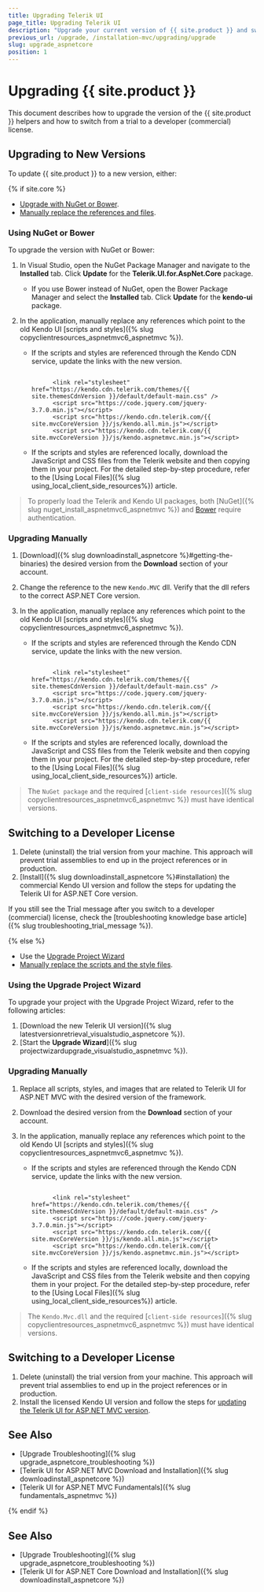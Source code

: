 ```yaml
---
title: Upgrading Telerik UI
page_title: Upgrading Telerik UI
description: "Upgrade your current version of {{ site.product }} and switch from a trial to a developer license."
previous_url: /upgrade, /installation-mvc/upgrading/upgrade
slug: upgrade_aspnetcore
position: 1
---
```


# Upgrading {{ site.product }}

This document describes how to upgrade the version of the {{ site.product }} helpers and how to switch from a trial to a developer (commercial) license.

## Upgrading to New Versions

To update {{ site.product }} to a new version, either:

{% if site.core %}

* [Upgrade with NuGet or Bower](#using-nuget-or-bower).
* [Manually replace the references and files](#upgrading-manually).

### Using NuGet or Bower

To upgrade the version with NuGet or Bower:

1. In Visual Studio, open the NuGet Package Manager and navigate to the **Installed** tab. Click **Update** for the **Telerik.UI.for.AspNet.Core** package.
   * If you use Bower instead of NuGet, open the Bower Package Manager and select the **Installed** tab. Click **Update** for the **kendo-ui** package.
1. In the application, manually replace any references which point to the old Kendo UI [scripts and styles]({% slug copyclientresources_aspnetmvc6_aspnetmvc %}).

   * If the scripts and styles are referenced through the Kendo CDN service, update the links with the new version.

      ```_Layout.cshtml
      
            <link rel="stylesheet" href="https://kendo.cdn.telerik.com/themes/{{ site.themesCdnVersion }}/default/default-main.css" />
            <script src="https://code.jquery.com/jquery-3.7.0.min.js"></script>
            <script src="https://kendo.cdn.telerik.com/{{ site.mvcCoreVersion }}/js/kendo.all.min.js"></script>
            <script src="https://kendo.cdn.telerik.com/{{ site.mvcCoreVersion }}/js/kendo.aspnetmvc.min.js"></script>

      ```

   * If the scripts and styles are referenced locally, download the JavaScript and CSS files from the Telerik website and then copying them in your project. For the detailed step-by-step procedure, refer to the [Using Local Files]({% slug using_local_client_side_resources%}) article.


> To properly load the Telerik and Kendo UI packages, both [NuGet]({% slug nuget_install_aspnetmvc6_aspnetmvc %}) and [Bower](https://docs.telerik.com/kendo-ui/intro/installation/bower-install#kendo-ui-professional) require authentication.

### Upgrading Manually

1. [Download]({% slug downloadinstall_aspnetcore %}#getting-the-binaries) the desired version from the **Download** section of your account.
1. Change the reference to the new `Kendo.MVC` dll. Verify that the dll refers to the correct ASP.NET Core version.
1. In the application, manually replace any references which point to the old Kendo UI [scripts and styles]({% slug copyclientresources_aspnetmvc6_aspnetmvc %}).

   * If the scripts and styles are referenced through the Kendo CDN service, update the links with the new version.

      ```_Layout.cshtml
      
            <link rel="stylesheet" href="https://kendo.cdn.telerik.com/themes/{{ site.themesCdnVersion }}/default/default-main.css" />
            <script src="https://code.jquery.com/jquery-3.7.0.min.js"></script>
            <script src="https://kendo.cdn.telerik.com/{{ site.mvcCoreVersion }}/js/kendo.all.min.js"></script>
            <script src="https://kendo.cdn.telerik.com/{{ site.mvcCoreVersion }}/js/kendo.aspnetmvc.min.js"></script>

      ```

   * If the scripts and styles are referenced locally, download the JavaScript and CSS files from the Telerik website and then copying them in your project. For the detailed step-by-step procedure, refer to the [Using Local Files]({% slug using_local_client_side_resources%}) article.

> The `NuGet package` and the required [`client-side resources`]({% slug copyclientresources_aspnetmvc6_aspnetmvc %}) must have identical versions.

## Switching to a Developer License

1. Delete (uninstall) the trial version from your machine. This approach will prevent trial assemblies to end up in the project references or in production.
1. [Install]({% slug downloadinstall_aspnetcore %}#installation) the commercial Kendo UI version and follow the steps for updating the Telerik UI for ASP.NET Core version.

If you still see the Trial message after you switch to a developer (commercial) license, check the [troubleshooting knowledge base article]({% slug troubleshooting_trial_message %}).

{% else %}

* Use the [Upgrade Project Wizard](#using-the-upgrade-project-wizard)
* [Manually replace the scripts and the style files](#upgrading-manually).

### Using the Upgrade Project Wizard

To upgrade your project with the Upgrade Project Wizard, refer to the following articles:

1. [Download the new Telerik UI version]({% slug latestversionretrieval_visualstudio_aspnetcore %}).
1. [Start the **Upgrade Wizard**]({% slug projectwizardupgrade_visualstudio_aspnetmvc %}).

### Upgrading Manually

1. Replace all scripts, styles, and images that are related to Telerik UI for ASP.NET MVC with the desired version of the framework.
1. Download the desired version from the **Download** section of your account.
1. In the application, manually replace any references which point to the old Kendo UI [scripts and styles]({% slug copyclientresources_aspnetmvc6_aspnetmvc %}).

   * If the scripts and styles are referenced through the Kendo CDN service, update the links with the new version.

      ```_Layout.cshtml
      
            <link rel="stylesheet" href="https://kendo.cdn.telerik.com/themes/{{ site.themesCdnVersion }}/default/default-main.css" />
            <script src="https://code.jquery.com/jquery-3.7.0.min.js"></script>
            <script src="https://kendo.cdn.telerik.com/{{ site.mvcCoreVersion }}/js/kendo.all.min.js"></script>
            <script src="https://kendo.cdn.telerik.com/{{ site.mvcCoreVersion }}/js/kendo.aspnetmvc.min.js"></script>

      ```

   * If the scripts and styles are referenced locally, download the JavaScript and CSS files from the Telerik website and then copying them in your project. For the detailed step-by-step procedure, refer to the [Using Local Files]({% slug using_local_client_side_resources%}) article.

> The `Kendo.Mvc.dll` and the required [`client-side resources`]({% slug copyclientresources_aspnetmvc6_aspnetmvc %}) must have identical versions.

## Switching to a Developer License

1. Delete (uninstall) the trial version from your machine. This approach will prevent trial assemblies to end up in the project references or in production.
1. Install the licensed Kendo UI version and follow the steps for [updating the Telerik UI for ASP.NET MVC version](#upgrading-to-new-versions).

## See Also

* [Upgrade Troubleshooting]({% slug upgrade_aspnetcore_troubleshooting %})
* [Telerik UI for ASP.NET MVC Download and Installation]({% slug downloadinstall_aspnetcore %})
* [Telerik UI for ASP.NET MVC Fundamentals]({% slug fundamentals_aspnetmvc %})

{% endif %}


## See Also

* [Upgrade Troubleshooting]({% slug upgrade_aspnetcore_troubleshooting %})
* [Telerik UI for ASP.NET Core Download and Installation]({% slug downloadinstall_aspnetcore %})
